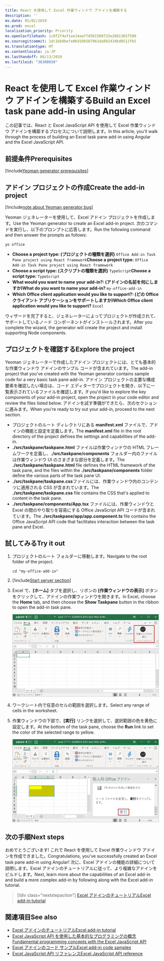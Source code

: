 ```yaml
---
title: React を使用して Excel 作業ウィンドウ アドインを構築する
description: ''
ms.date: 05/02/2019
ms.prod: excel
localization_priority: Priority
ms.openlocfilehash: 1c0f2f4af1ee14aaf7d581509733e26013657590
ms.sourcegitcommit: 1dc1bb0befe06d19b587961da892434bd0512fb5
ms.translationtype: HT
ms.contentlocale: ja-JP
ms.lasthandoff: 08/13/2019
ms.locfileid: "36308030"
---
```

# <a name="build-an-excel-task-pane-add-in-using-react"></a><span data-ttu-id="9fe4f-102">React を使用して Excel 作業ウィンドウ アドインを構築する</span><span class="sxs-lookup"><span data-stu-id="9fe4f-102">Build an Excel task pane add-in using Angular</span></span>

<span data-ttu-id="9fe4f-103">この記事では、React と Excel JavaScript API を使用して Excel 作業ウィンドウ アドインを構築するプロセスについて説明します。</span><span class="sxs-lookup"><span data-stu-id="9fe4f-103">In this article, you'll walk through the process of building an Excel task pane add-in using Angular and the Excel JavaScript API.</span></span>

## <a name="prerequisites"></a><span data-ttu-id="9fe4f-104">前提条件</span><span class="sxs-lookup"><span data-stu-id="9fe4f-104">Prerequisites</span></span>

[!include[Yeoman generator prerequisites](../includes/quickstart-yo-prerequisites.md)]

## <a name="create-the-add-in-project"></a><span data-ttu-id="9fe4f-105">アドイン プロジェクトの作成</span><span class="sxs-lookup"><span data-stu-id="9fe4f-105">Create the add-in project</span></span>

[!include[note about Yeoman generator bug](../includes/note-yeoman-generator-bug-201908.md)]

<span data-ttu-id="9fe4f-106">Yeoman ジェネレーターを使用して、Excel アドイン プロジェクトを作成します。</span><span class="sxs-lookup"><span data-stu-id="9fe4f-106">Use the Yeoman generator to create an Excel add-in project.</span></span> <span data-ttu-id="9fe4f-107">次のコマンドを実行し、以下のプロンプトに応答します。</span><span class="sxs-lookup"><span data-stu-id="9fe4f-107">Run the following command and then answer the prompts as follows:</span></span>

```command&nbsp;line
yo office
```

- <span data-ttu-id="9fe4f-108">**Choose a project type: (プロジェクトの種類を選択)** `Office Add-in Task Pane project using React framework`</span><span class="sxs-lookup"><span data-stu-id="9fe4f-108">**Choose a project type:** `Office Add-in Task Pane project using React framework`</span></span>
- <span data-ttu-id="9fe4f-109">**Choose a script type: (スクリプトの種類を選択)** `TypeScript`</span><span class="sxs-lookup"><span data-stu-id="9fe4f-109">**Choose a script type:** `TypeScript`</span></span>
- <span data-ttu-id="9fe4f-110">**What would you want to name your add-in?: (アドインの名前を何にしますか)**</span><span class="sxs-lookup"><span data-stu-id="9fe4f-110">**What do you want to name your add-in?**</span></span> `my-office-add-in`
- <span data-ttu-id="9fe4f-111">**Which Office client application would you like to support?: (どの Office クライアント アプリケーションをサポートしますか)**</span><span class="sxs-lookup"><span data-stu-id="9fe4f-111">**Which Office client application would you like to support?**</span></span> `Excel`

<span data-ttu-id="9fe4f-112">ウィザードを完了すると、ジェネレーターによってプロジェクトが作成されて、サポートしているノード コンポーネントがインストールされます。</span><span class="sxs-lookup"><span data-stu-id="9fe4f-112">After you complete the wizard, the generator will create the project and install supporting Node components.</span></span>

## <a name="explore-the-project"></a><span data-ttu-id="9fe4f-113">プロジェクトを確認する</span><span class="sxs-lookup"><span data-stu-id="9fe4f-113">Explore the project</span></span>

<span data-ttu-id="9fe4f-114">Yeoman ジェネレーターで作成したアドイン プロジェクトには、とても基本的な作業ウィンドウ アドインのサンプル コードが含まれています。</span><span class="sxs-lookup"><span data-stu-id="9fe4f-114">The add-in project that you've created with the Yeoman generator contains sample code for a very basic task pane add-in.</span></span> <span data-ttu-id="9fe4f-115">アドイン プロジェクトの主要な構成要素を確認したい場合は、コード エディターでプロジェクトを開き、以下に一覧表示されているファイルを確認します。</span><span class="sxs-lookup"><span data-stu-id="9fe4f-115">If you'd like to explore the key components of your add-in project, open the project in your code editor and review the files listed below.</span></span> <span data-ttu-id="9fe4f-116">アドインを試す準備ができたら、次のセクションに進みます。</span><span class="sxs-lookup"><span data-stu-id="9fe4f-116">When you're ready to try out your add-in, proceed to the next section.</span></span>

- <span data-ttu-id="9fe4f-117">プロジェクトのルート ディレクトリにある **manifest.xml** ファイルで、アドインの機能と設定を定義します。</span><span class="sxs-lookup"><span data-stu-id="9fe4f-117">The **manifest.xml** file in the root directory of the project defines the settings and capabilities of the add-in.</span></span>
- <span data-ttu-id="9fe4f-118">**./src/taskpane/taskpane.html** ファイルは作業ウィンドウの HTML フレームワークを定義し、**./src/taskpane/components** フォルダー内のファイルは作業ウィンドウ UI のさまざまな部分を定義します。</span><span class="sxs-lookup"><span data-stu-id="9fe4f-118">The **./src/taskpane/taskpane.html** file defines the HTML framework of the task pane, and the files within the **./src/taskpane/components** folder define the various parts of the task pane UI.</span></span>
- <span data-ttu-id="9fe4f-119">**./src/taskpane/taskpane.css**ファイルには、作業ウィンドウ内のコンテンツに適用される CSS が含まれています。</span><span class="sxs-lookup"><span data-stu-id="9fe4f-119">The **./src/taskpane/taskpane.css** file contains the CSS that's applied to content in the task pane.</span></span>
- <span data-ttu-id="9fe4f-120">**./src/taskpane/components/App.tsx** ファイルには、作業ウィンドウと Excel の間のやり取りを容易にする Office JavaScript API コードが含まれています。</span><span class="sxs-lookup"><span data-stu-id="9fe4f-120">The **./src/taskpane/app/app.component.ts** file contains the Office JavaScript API code that facilitates interaction between the task pane and Excel.</span></span>

## <a name="try-it-out"></a><span data-ttu-id="9fe4f-121">試してみる</span><span class="sxs-lookup"><span data-stu-id="9fe4f-121">Try it out</span></span>

1. <span data-ttu-id="9fe4f-122">プロジェクトのルート フォルダーに移動します。</span><span class="sxs-lookup"><span data-stu-id="9fe4f-122">Navigate to the root folder of the project.</span></span>

    ```command&nbsp;line
    cd "my-office-add-in"
    ```

2. [!include[Start server section](../includes/quickstart-yo-start-server-excel.md)] 

3. <span data-ttu-id="9fe4f-123">Excel で、**[ホーム]** タブを選択し、リボンの **[作業ウィンドウの表示]** ボタンをクリックして、アドインの作業ウィンドウを開きます。</span><span class="sxs-lookup"><span data-stu-id="9fe4f-123">In Excel, choose the **Home** tab, and then choose the **Show Taskpane** button in the ribbon to open the add-in task pane.</span></span>

    ![Excel アドイン ボタン](../images/excel-quickstart-addin-3b.png)

4. <span data-ttu-id="9fe4f-125">ワークシート内で任意のセルの範囲を選択します。</span><span class="sxs-lookup"><span data-stu-id="9fe4f-125">Select any range of cells in the worksheet.</span></span>

5. <span data-ttu-id="9fe4f-126">作業ウィンドウの下部で、**[実行]** リンクを選択して、選択範囲の色を黄色に設定します。</span><span class="sxs-lookup"><span data-stu-id="9fe4f-126">At the bottom of the task pane, choose the **Run** link to set the color of the selected range to yellow.</span></span>

    ![Excel アドイン](../images/excel-quickstart-addin-3c.png)

## <a name="next-steps"></a><span data-ttu-id="9fe4f-128">次の手順</span><span class="sxs-lookup"><span data-stu-id="9fe4f-128">Next steps</span></span>

<span data-ttu-id="9fe4f-129">おめでとうございます! これで React を使用して Excel 作業ウィンドウ アドインを作成できました。</span><span class="sxs-lookup"><span data-stu-id="9fe4f-129">Congratulations, you've successfully created an Excel task pane add-in using Angular!</span></span> <span data-ttu-id="9fe4f-130">次に、Excel アドインの機能の詳細について説明します。Excel アドインのチュートリアルに従って、より複雑なアドインをビルドします。</span><span class="sxs-lookup"><span data-stu-id="9fe4f-130">Next, learn more about the capabilities of an Excel add-in and build a more complex add-in by following along with the Excel add-in tutorial.</span></span>

> [!div class="nextstepaction"]
> [<span data-ttu-id="9fe4f-131">Excel アドインのチュートリアル</span><span class="sxs-lookup"><span data-stu-id="9fe4f-131">Excel add-in tutorial</span></span>](../tutorials/excel-tutorial.md)

## <a name="see-also"></a><span data-ttu-id="9fe4f-132">関連項目</span><span class="sxs-lookup"><span data-stu-id="9fe4f-132">See also</span></span>

* [<span data-ttu-id="9fe4f-133">Excel アドインのチュートリアル</span><span class="sxs-lookup"><span data-stu-id="9fe4f-133">Excel add-in tutorial</span></span>](../tutorials/excel-tutorial-create-table.md)
* [<span data-ttu-id="9fe4f-134">Excel JavaScript API を使用した基本的なプログラミングの概念</span><span class="sxs-lookup"><span data-stu-id="9fe4f-134">Fundamental programming concepts with the Excel JavaScript API</span></span>](../excel/excel-add-ins-core-concepts.md)
* [<span data-ttu-id="9fe4f-135">Excel アドインのコード サンプル</span><span class="sxs-lookup"><span data-stu-id="9fe4f-135">Excel add-in code samples</span></span>](https://developer.microsoft.com/office/gallery/?filterBy=Samples,Excel)
* [<span data-ttu-id="9fe4f-136">Excel JavaScript API リファレンス</span><span class="sxs-lookup"><span data-stu-id="9fe4f-136">Excel JavaScript API reference</span></span>](/office/dev/add-ins/reference/overview/excel-add-ins-reference-overview)
